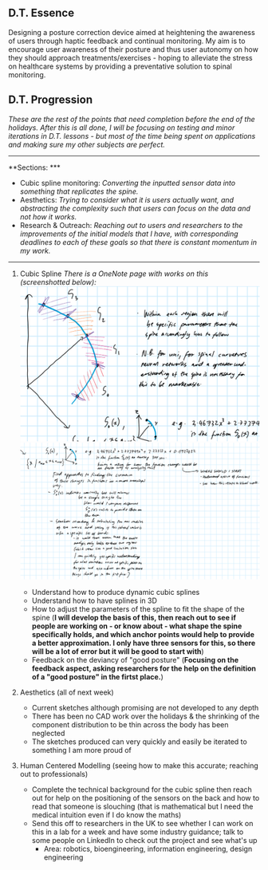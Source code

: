 ## D.T. Essence
Designing a posture correction device aimed at heightening the awareness of users through haptic feedback and continual monitoring. My aim is to encourage user awareness of their posture and thus user autonomy on how they should approach treatments/exercises - hoping to alleviate the stress on healthcare systems by providing a preventative solution to spinal monitoring. 

## D.T. Progression 
*These are the rest of the points that need completion before the end of the holidays. After this is all done, I will be focusing on testing and minor iterations in D.T. lessons - but most of the time being spent on applications and making sure my other subjects are perfect.*

--------------

**Sections: ***
- Cubic spline monitoring: *Converting the inputted sensor data into something that replicates the spine.*
- Aesthetics: *Trying to consider what it is users actually want, and abstracting the complexity such that users can focus on the data and not how it works.*
- Research & Outreach: *Reaching out to users and researchers to the improvements of the initial models that I have, with corresponding deadlines to each of these goals so that there is constant momentum in my work.*

--------------

1. Cubic Spline
*There is a OneNote page with works on this (screenshotted below):*
![alt text](image.png)
![alt text](image-1.png)

    - Understand how to produce dynamic cubic splines 
    - Understand how to have splines in 3D
    - How to adjust the parameters of the spline to fit the shape of the spine (**I will develop the basis of this, then reach out to see if people are working on - or know about - what shape the spine specifically holds, and which anchor points would help to provide a better approximation. I only have three sensors for this, so there will be a lot of error but it will be good to start with**)
    - Feedback on the deviancy of "good posture" (**Focusing on the feedback aspect, asking researchers for the help on the definition of a "good posture" in the firtst place.**)

2. Aesthetics (all of next week)
    - Current sketches although promising are not developed to any depth
    - There has been no CAD work over the holidays & the shrinking of the component distribution to be thin across the body has been neglected
    - The sketches produced can very quickly and easily be iterated to something I am more proud of

3. Human Centered Modelling (seeing how to make this accurate; reaching out to professionals)
    - Complete the technical background for the cubic spline then reach out for help on the positioning of the sensors on the back and how to read that someone is slouching (that is mathematical but I need the medical intuition even if I do know the maths)
    - Send this off to researchers in the UK to see whether I can work on this in a lab for a week and have some industry guidance; talk to some people on LinkedIn to check out the project and see what's up
        - Area: robotics, bioengineering, information engineering, design engineering